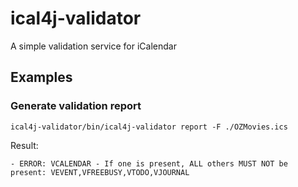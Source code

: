 # ical4j-validator

A simple validation service for iCalendar

## Examples

### Generate validation report

    ical4j-validator/bin/ical4j-validator report -F ./OZMovies.ics

Result:

```
- ERROR: VCALENDAR - If one is present, ALL others MUST NOT be present: VEVENT,VFREEBUSY,VTODO,VJOURNAL
```

